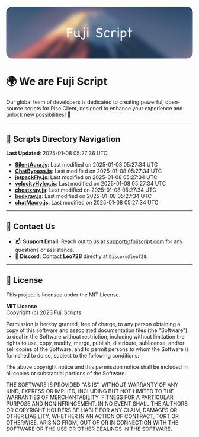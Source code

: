 ![Banner](.github/b.webp)

# 🌍 **We are Fuji Script**

Our global team of developers is dedicated to creating powerful, open-source scripts for Rise Client, designed to enhance your experience and unlock new possibilities! 🌟

---
<!-- SCRIPTS_NAVIGATION_START -->
## 📂 **Scripts Directory Navigation**

**Last Updated**: 2025-01-08 05:27:36 UTC

- **[SilentAura.js](scripts/SilentAura.js)**: Last modified on 2025-01-08 05:27:34 UTC
- **[ChatBypass.js](scripts/ChatBypass.js)**: Last modified on 2025-01-08 05:27:34 UTC
- **[jetpackFly.js](scripts/jetpackFly.js)**: Last modified on 2025-01-08 05:27:34 UTC
- **[velocityHylex.js](scripts/velocityHylex.js)**: Last modified on 2025-01-08 05:27:34 UTC
- **[chestxray.js](scripts/chestxray.js)**: Last modified on 2025-01-08 05:27:34 UTC
- **[bedxray.js](scripts/bedxray.js)**: Last modified on 2025-01-08 05:27:34 UTC
- **[chatMacro.js](scripts/chatMacro.js)**: Last modified on 2025-01-08 05:27:34 UTC

<!-- SCRIPTS_NAVIGATION_END -->

---

## 💬 **Contact Us**  
- 📬 **Support Email**: Reach out to us at [support@fujiscript.com](mailto:support@fujiscript.com) for any questions or assistance.  
- 💬 **Discord**: Contact **Leo728** directly at `Discord@leo728`.

---

## 📜 **License**

This project is licensed under the MIT License.  

**MIT License**  
Copyright (c) 2023 Fuji Scripts  

Permission is hereby granted, free of charge, to any person obtaining a copy of this software and associated documentation files (the "Software"), to deal in the Software without restriction, including without limitation the rights to use, copy, modify, merge, publish, distribute, sublicense, and/or sell copies of the Software, and to permit persons to whom the Software is furnished to do so, subject to the following conditions:  

The above copyright notice and this permission notice shall be included in all copies or substantial portions of the Software.  

THE SOFTWARE IS PROVIDED "AS IS", WITHOUT WARRANTY OF ANY KIND, EXPRESS OR IMPLIED, INCLUDING BUT NOT LIMITED TO THE WARRANTIES OF MERCHANTABILITY, FITNESS FOR A PARTICULAR PURPOSE AND NONINFRINGEMENT. IN NO EVENT SHALL THE AUTHORS OR COPYRIGHT HOLDERS BE LIABLE FOR ANY CLAIM, DAMAGES OR OTHER LIABILITY, WHETHER IN AN ACTION OF CONTRACT, TORT OR OTHERWISE, ARISING FROM, OUT OF OR IN CONNECTION WITH THE SOFTWARE OR THE USE OR OTHER DEALINGS IN THE SOFTWARE.  
